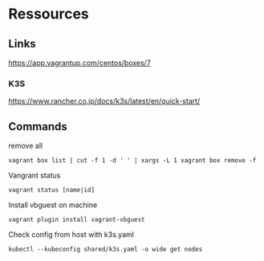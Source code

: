 # Ressources

## Links

https://app.vagrantup.com/centos/boxes/7

### K3S

https://www.rancher.co.jp/docs/k3s/latest/en/quick-start/

## Commands

remove all

	vagrant box list | cut -f 1 -d ' ' | xargs -L 1 vagrant box remove -f

Vangrant status

	vagrant status [name|id]

Install vbguest on machine

	vagrant plugin install vagrant-vbguest

Check config from host with k3s.yaml

	kubectl --kubeconfig shared/k3s.yaml -o wide get nodes